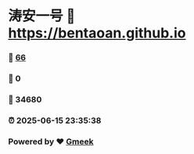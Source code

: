 # 涛安一号 :link: https://bentaoan.github.io 
### :page_facing_up: [66](https://bentaoan.github.io/tag.html) 
### :speech_balloon: 0 
### :hibiscus: 34680 
### :alarm_clock: 2025-06-15 23:35:38 
### Powered by :heart: [Gmeek](https://github.com/Meekdai/Gmeek)
